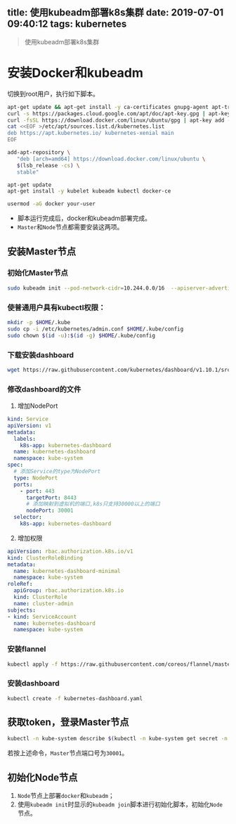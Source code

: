title: 使用kubeadm部署k8s集群
date: 2019-07-01 09:40:12
tags: kubernetes
---

> 使用kubeadm部署k8s集群
<!-- more -->
# 安装Docker和kubeadm

切换到root用户，执行如下脚本。
```Bash
apt-get update && apt-get install -y ca-certificates gnupg-agent apt-transport-https software-properties-common curl
curl -s https://packages.cloud.google.com/apt/doc/apt-key.gpg | apt-key add -
curl -fsSL https://download.docker.com/linux/ubuntu/gpg | apt-key add -
cat <<EOF >/etc/apt/sources.list.d/kubernetes.list
deb https://apt.kubernetes.io/ kubernetes-xenial main
EOF

add-apt-repository \
   "deb [arch=amd64] https://download.docker.com/linux/ubuntu \
   $(lsb_release -cs) \
   stable"

apt-get update
apt-get install -y kubelet kubeadm kubectl docker-ce

usermod -aG docker your-user
```

* 脚本运行完成后，docker和kubeadm部署完成。
* `Master`和`Node`节点都需要安装这两项。

## 安装Master节点

### 初始化Master节点

```Bash
sudo kubeadm init --pod-network-cidr=10.244.0.0/16  --apiserver-advertise-address=192.168.1.63
```

### 使普通用户具有kubectl权限：

```Bash
mkdir -p $HOME/.kube
sudo cp -i /etc/kubernetes/admin.conf $HOME/.kube/config
sudo chown $(id -u):$(id -g) $HOME/.kube/config
```

### 下载安装dashboard

```Bash
wget https://raw.githubusercontent.com/kubernetes/dashboard/v1.10.1/src/deploy/recommended/kubernetes-dashboard.yaml
```

### 修改dashboard的文件

1. 增加NodePort
```Yaml
kind: Service
apiVersion: v1
metadata:
  labels:
    k8s-app: kubernetes-dashboard
  name: kubernetes-dashboard
  namespace: kube-system
spec:
  # 添加Service的type为NodePort
  type: NodePort
  ports:
    - port: 443
      targetPort: 8443
      # 添加映射到虚拟机的端口,k8s只支持30000以上的端口
      nodePort: 30001
  selector:
    k8s-app: kubernetes-dashboard
```

2. 增加权限
```Yaml
apiVersion: rbac.authorization.k8s.io/v1
kind: ClusterRoleBinding
metadata:
  name: kubernetes-dashboard-minimal
  namespace: kube-system
roleRef:
  apiGroup: rbac.authorization.k8s.io
  kind: ClusterRole
  name: cluster-admin
subjects:
- kind: ServiceAccount
  name: kubernetes-dashboard
  namespace: kube-system
```

### 安装flannel

```Bash
kubectl apply -f https://raw.githubusercontent.com/coreos/flannel/master/Documentation/kube-flannel.yml
```

### 安装dashboard

```Bash
kubectl create -f kubernetes-dashboard.yaml
```

## 获取token，登录Master节点
```Bash
kubectl -n kube-system describe $(kubectl -n kube-system get secret -n kube-system -o name | grep namespace) | grep token
```
若按上述命令，`Master`节点端口号为`30001`。

## 初始化Node节点

1. `Node`节点上部署`docker`和`kubeadm`；
2. 使用`kubeadm init`时显示的`kubeadm join`脚本进行初始化脚本，初始化`Node`节点。